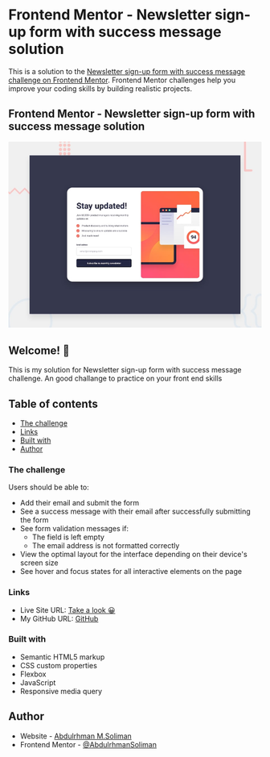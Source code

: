 # Frontend Mentor - Newsletter sign-up form with success message solution

This is a solution to the [Newsletter sign-up form with success message challenge on Frontend Mentor](https://www.frontendmentor.io/challenges/newsletter-signup-form-with-success-message-3FC1AZbNrv). Frontend Mentor challenges help you improve your coding skills by building realistic projects. 

## Frontend Mentor - Newsletter sign-up form with success message solution

![Newsletter sign-up form with success message challenge](./design/desktop-preview.jpg)

## Welcome! 👋

This is my solution for Newsletter sign-up form with success message challenge.
An good challange to practice on your front end skills

## Table of contents

- [The challenge](#the-challenge)
- [Links](#links)
- [Built with](#built-with)
- [Author](#author)

### The challenge

Users should be able to:

- Add their email and submit the form
- See a success message with their email after successfully submitting the form
- See form validation messages if:
  - The field is left empty
  - The email address is not formatted correctly
- View the optimal layout for the interface depending on their device's screen size
- See hover and focus states for all interactive elements on the page

### Links

- Live Site URL: [Take a look 😀](https://abdulrhmansoliman.github.io/Newsletter/)
- My GitHub URL: [GitHub](http://github.com/AbdulrhmanSoliman)

### Built with

- Semantic HTML5 markup
- CSS custom properties
- Flexbox
- JavaScript
- Responsive media query

## Author

- Website - [Abdulrhman M.Soliman](http://github.com/AbdulrhmanSoliman)
- Frontend Mentor - [@AbdulrhmanSoliman](https://www.frontendmentor.io/profile/AbdulrhmanSoliman)
